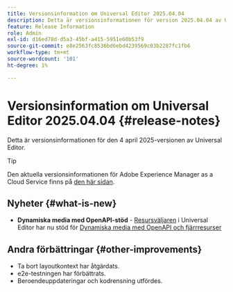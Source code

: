 ```yaml
---
title: Versionsinformation om Universal Editor 2025.04.04
description: Detta är versionsinformationen för version 2025.04.04 av Universal Editor.
feature: Release Information
role: Admin
exl-id: d16ed78d-d5a3-45bf-a415-5951e60b53f9
source-git-commit: e8e2563fc8536bd6ebd4239569c03b2287fc1fb6
workflow-type: tm+mt
source-wordcount: '101'
ht-degree: 1%

---
```



# Versionsinformation om Universal Editor 2025.04.04 {#release-notes}

Detta är versionsinformationen för den 4 april 2025-versionen av Universal Editor.

>[!TIP]
>
>Den aktuella versionsinformationen för Adobe Experience Manager as a Cloud Service finns på [den här sidan](/help/release-notes/release-notes-cloud/release-notes-current.md).

## Nyheter {#what-is-new}

* **Dynamiska media med OpenAPI-stöd** - [Resursväljaren](/help/assets/overview-asset-selector.md#repository-switcher) i Universal Editor har nu stöd för [Dynamiska media med OpenAPI och fjärrresurser](/help/assets/integrate-remote-approved-assets-with-sites.md)

## Andra förbättringar {#other-improvements}

* Ta bort layoutkontext har åtgärdats.
* e2e-testningen har förbättrats.
* Beroendeuppdateringar och kodrensning utfördes.
